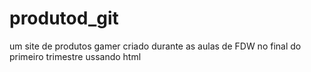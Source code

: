 # produtod_git
um site de  produtos gamer criado durante as aulas de FDW no final do primeiro trimestre ussando html
